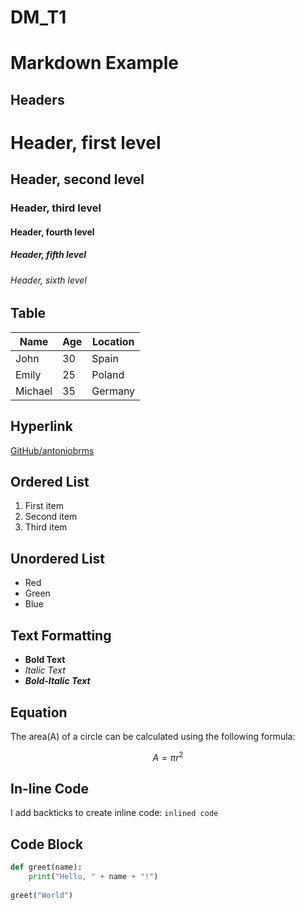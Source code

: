 # DM_T1

# Markdown Example

## Headers

# Header, first level
## Header, second level
### Header, third level
#### Header, fourth level
##### Header, fifth level
###### Header, sixth level

## Table

| Name     | Age | Location      |
|----------|-----|---------------|
| John     | 30  | Spain         |
| Emily    | 25  | Poland        |
| Michael  | 35  | Germany       |

## Hyperlink

[GitHub/antoniobrms](https://github.com/antoniobrms/DM_T1.git)

## Ordered List

1. First item
2. Second item
3. Third item

## Unordered List

- Red
- Green
- Blue

## Text Formatting

- **Bold Text**
- *Italic Text*
- ***Bold-Italic Text***

## Equation

The area(A) of a circle can be calculated using the following formula: 

$$ A = \pi r^2 $$

## In-line Code

I add backticks to create inline code: `inlined code`

## Code Block

```python
def greet(name):
    print("Hello, " + name + "!")
    
greet("World")
